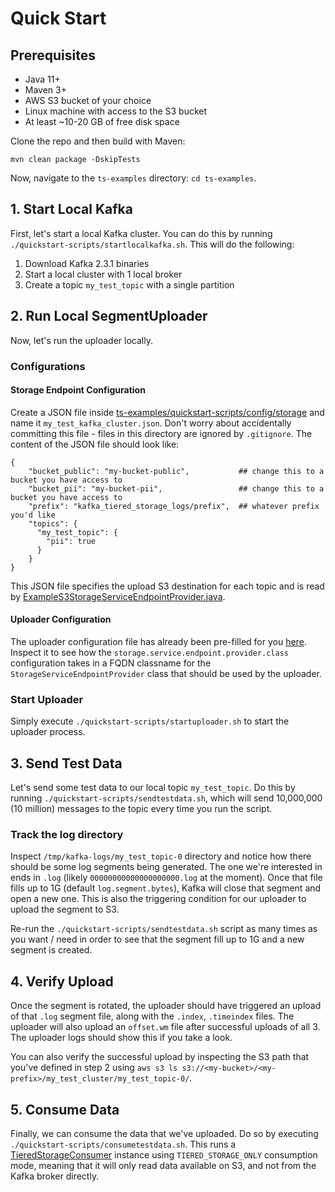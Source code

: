 # Quick Start

## Prerequisites
- Java 11+
- Maven 3+
- AWS S3 bucket of your choice
- Linux machine with access to the S3 bucket
- At least ~10-20 GB of free disk space

Clone the repo and then build with Maven:
```
mvn clean package -DskipTests
```

Now, navigate to the `ts-examples` directory: `cd ts-examples`.

## 1. Start Local Kafka
First, let's start a local Kafka cluster. You can do this by running
`./quickstart-scripts/startlocalkafka.sh`. This will do the following:
1. Download Kafka 2.3.1 binaries
2. Start a local cluster with 1 local broker
3. Create a topic `my_test_topic` with a single partition

## 2. Run Local SegmentUploader
Now, let's run the uploader locally.

### Configurations

#### Storage Endpoint Configuration
Create a JSON file inside [ts-examples/quickstart-scripts/config/storage](../ts-examples/quickstart-scripts/config/storage) and name it `my_test_kafka_cluster.json`. Don't worry about accidentally committing this file - files in this directory are ignored by `.gitignore`. The content of the JSON file should look like:
```
{
    "bucket_public": "my-bucket-public",           ## change this to a bucket you have access to
    "bucket_pii": "my-bucket-pii",                 ## change this to a bucket you have access to
    "prefix": "kafka_tiered_storage_logs/prefix",  ## whatever prefix you'd like
    "topics": {
      "my_test_topic": {
        "pii": true
      }
    }
}
```
This JSON file specifies the upload S3 destination for each topic and is read by [ExampleS3StorageServiceEndpointProvider.java](../ts-examples/src/main/java/com/pinterest/kafka/tieredstorage/common/discovery/s3/ExampleS3StorageServiceEndpointProvider.java).

#### Uploader Configuration
The uploader configuration file has already been pre-filled for you [here](../ts-examples/quickstart-scripts/config/my_test_kafka_cluster.properties). Inspect it to see how the `storage.service.endpoint.provider.class` configuration takes in a FQDN classname for the `StorageServiceEndpointProvider` class that should be used by the uploader.

### Start Uploader
Simply execute `./quickstart-scripts/startuploader.sh` to start the uploader process.

## 3. Send Test Data
Let's send some test data to our local topic `my_test_topic`. Do this by running `./quickstart-scripts/sendtestdata.sh`, which will send 10,000,000 (10 million) messages to the topic every time you run the script.

### Track the log directory
Inspect `/tmp/kafka-logs/my_test_topic-0` directory and notice how there should be some log segments being generated. The one we're interested in ends in `.log` (likely `00000000000000000000.log` at the moment). Once that file fills up to 1G (default `log.segment.bytes`), Kafka will close that segment and open a new one. This is also the triggering condition for our uploader to upload the segment to S3.

Re-run the `./quickstart-scripts/sendtestdata.sh` script as many times as you want / need in order to see that the segment fill up to 1G and a new segment is created.

## 4. Verify Upload
Once the segment is rotated, the uploader should have triggered an upload of that `.log` segment file, along with the `.index`, `.timeindex` files. The uploader will also upload an `offset.wm` file after successful uploads of all 3. The uploader logs should show this if you take a look.

You can also verify the successful upload by inspecting the S3 path that you've defined in step 2 using `aws s3 ls s3://<my-bucket>/<my-prefix>/my_test_cluster/my_test_topic-0/`.

## 5. Consume Data
Finally, we can consume the data that we've uploaded. Do so by executing `./quickstart-scripts/consumetestdata.sh`. This runs a [TieredStorageConsumer](../ts-consumer/src/main/java/com/pinterest/kafka/tieredstorage/consumer/TieredStorageConsumer.java) instance using `TIERED_STORAGE_ONLY` consumption mode, meaning that it will only read data available on S3, and not from the Kafka broker directly.